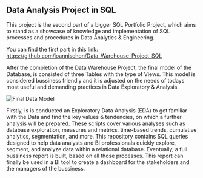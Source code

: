 Data Analysis Project in SQL 
----------------------------

This project is the second part of a bigger SQL  Portfolio Project, which aims to stand as a showcase of knowledge and implementation of SQL processes and procedures in Data Analytics & Engineering. 

You can find the first part in this link: https://github.com/ioannischon/Data_Warehouse_Project_SQL

After the completion of the Data Warehouse Project, the final model of the Database, is consisted of three Tables with the type of Views. 
This model is considered bussiness friendly and it is adjusted on the needs of todays most useful and demanding practices in Data Exploratory & Analysis. 

![Final Data Model](https://github.com/user-attachments/assets/9a2dcba7-e993-449e-8a87-cda5bdb50a76)



Firstly, is is conducted an Exploratory Data Analysis (EDA) to get familiar with the Data and find the key values & tendencies, on which a further analysis will be prepared. 
These scripts cover various analyses such as database exploration, measures and metrics, time-based trends, cumulative analytics, segmentation, and more. 
This repository contains SQL queries designed to help data analysts and BI professionals quickly explore, segment, and analyze data within a relational database.
Eventually, a full bussiness report is built, based on all those processes. This report can finally be used in a BI tool to create a dashboard for the stakeholders and the managers of the bussiness. 

